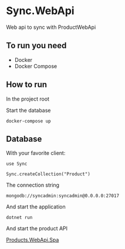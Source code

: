# Sync.WebApi
Web api to sync with ProductWebApi

## To run you need

- Docker
- Docker Compose


## How to run

In the project root

Start the database
```
docker-compose up
```

## Database

With your favorite client:

```mongo
use Sync
```

```mongo
Sync.createCollection("Product")
```

The connection string
```
mongodb://syncadmin:syncadmin@0.0.0.0:27017
```


And start the application
```
dotnet run
```
And start the product API

[Products.WebApi.Spa](https://github.com/anologicon/Products.WebApi.Spa)
